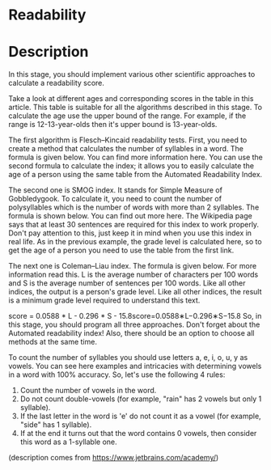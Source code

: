 # Readability

# Description
In this stage, you should implement various other scientific approaches to calculate a readability score.

Take a look at different ages and corresponding scores in the table in this article. This table is suitable for all the algorithms described in this stage. To calculate the age use the upper bound of the range. For example, if the range is 12-13-year-olds then it's upper bound is 13-year-olds.

The first algorithm is Flesch–Kincaid readability tests. First, you need to create a method that calculates the number of syllables in a word. The formula is given below. You can find more information here. You can use the second formula to calculate the index; it allows you to easily calculate the age of a person using the same table from the Automated Readability Index.



The second one is SMOG index. It stands for Simple Measure of Gobbledygook. To calculate it, you need to count the number of polysyllables which is the number of words with more than 2 syllables. The formula is shown below. You can find out more here. The Wikipedia page says that at least 30 sentences are required for this index to work properly. Don't pay attention to this, just keep it in mind when you use this index in real life. As in the previous example, the grade level is calculated here, so to get the age of a person you need to use the table from the first link.


The next one is Coleman–Liau index. The formula is given below. For more information read this. L is the average number of characters per 100 words and S is the average number of sentences per 100 words. Like all other indices, the output is a person's grade level. Like all other indices, the result is a minimum grade level required to understand this text.

score = 0.0588 * L - 0.296 * S - 15.8score=0.0588∗L−0.296∗S−15.8
So, in this stage, you should program all three approaches. Don't forget about the Automated readability index! Also, there should be an option to choose all methods at the same time.

To count the number of syllables you should use letters a, e, i, o, u, y as vowels. You can see here examples and intricacies with determining vowels in a word with 100% accuracy. So, let's use the following 4 rules:

1. Count the number of vowels in the word.
2. Do not count double-vowels (for example, "rain" has 2 vowels but only 1 syllable).
3. If the last letter in the word is 'e' do not count it as a vowel (for example, "side" has 1 syllable).
4. If at the end it turns out that the word contains 0 vowels, then consider this word as a 1-syllable one.

(description comes from https://www.jetbrains.com/academy/)
